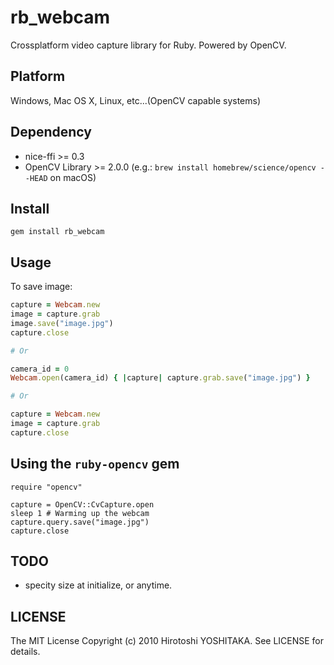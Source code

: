 # rb_webcam
Crossplatform video capture library for Ruby. Powered by OpenCV.

## Platform
Windows, Mac OS X, Linux, etc...(OpenCV capable systems)

## Dependency
* nice-ffi >= 0.3
* OpenCV Library >= 2.0.0 (e.g.: `brew install homebrew/science/opencv --HEAD` on macOS)

## Install

`gem install rb_webcam`

## Usage

To save image:

```ruby
capture = Webcam.new
image = capture.grab
image.save("image.jpg")
capture.close

# Or

camera_id = 0
Webcam.open(camera_id) { |capture| capture.grab.save("image.jpg") }

# Or

capture = Webcam.new
image = capture.grab
capture.close
```

## Using the `ruby-opencv` gem

```
require "opencv"

capture = OpenCV::CvCapture.open
sleep 1 # Warming up the webcam
capture.query.save("image.jpg")
capture.close
```

## TODO
* specity size at initialize, or anytime.

## LICENSE
The MIT License
Copyright (c) 2010 Hirotoshi YOSHITAKA. See LICENSE for details.
